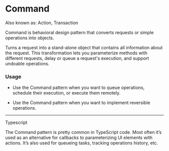 Command
====
Also known as: Action, Transaction

Command is behavioral design pattern that converts requests or simple operations into objects.

Turns a request into a stand-alone object that contains all information about the request. This transformation lets you parameterize methods with different requests, delay or queue a request's execution, and support undoable operations.

### Usage

- Use the Command pattern when you want to queue operations, schedule their execution, or execute them remotely.

- Use the Command pattern when you want to implement reversible operations.

---
Typescript

The Command pattern is pretty common in TypeScript code. Most often it’s used as an alternative for callbacks to parameterizing UI elements with actions. It’s also used for queueing tasks, tracking operations history, etc.
